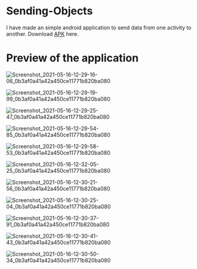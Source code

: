 # Sending-Objects
I have made an simple android application to send data from one activity to another.
Download [APK](https://github.com/jayakumari1503/Sending-Objects/releases/download/v1.0/app-debug.apk) here.

# Preview of the application

![Screenshot_2021-05-16-12-29-16-06_0b3af0a41a42a450ce11771b820ba080](https://user-images.githubusercontent.com/78533628/118388620-37ca4900-b643-11eb-92db-7f02327aec2d.jpg)

![Screenshot_2021-05-16-12-29-19-99_0b3af0a41a42a450ce11771b820ba080](https://user-images.githubusercontent.com/78533628/118388625-3c8efd00-b643-11eb-8b9e-75fc4106f14e.jpg)

![Screenshot_2021-05-16-12-29-25-47_0b3af0a41a42a450ce11771b820ba080](https://user-images.githubusercontent.com/78533628/118388627-3f89ed80-b643-11eb-86af-04d5711a0bb9.jpg)

![Screenshot_2021-05-16-12-29-54-85_0b3af0a41a42a450ce11771b820ba080](https://user-images.githubusercontent.com/78533628/118388637-4fa1cd00-b643-11eb-8b64-82929b1f613a.jpg)

![Screenshot_2021-05-16-12-29-58-53_0b3af0a41a42a450ce11771b820ba080](https://user-images.githubusercontent.com/78533628/118388643-57617180-b643-11eb-80d0-d5d2bbd4ba93.jpg)

![Screenshot_2021-05-16-12-32-05-25_0b3af0a41a42a450ce11771b820ba080](https://user-images.githubusercontent.com/78533628/118388665-7233e600-b643-11eb-9f61-9a54b12939c7.jpg)

![Screenshot_2021-05-16-12-30-21-56_0b3af0a41a42a450ce11771b820ba080](https://user-images.githubusercontent.com/78533628/118388669-7829c700-b643-11eb-9bf7-d19a40c8cad6.jpg)

![Screenshot_2021-05-16-12-30-25-04_0b3af0a41a42a450ce11771b820ba080](https://user-images.githubusercontent.com/78533628/118388672-7e1fa800-b643-11eb-9737-ec9813963d45.jpg)

![Screenshot_2021-05-16-12-30-37-91_0b3af0a41a42a450ce11771b820ba080](https://user-images.githubusercontent.com/78533628/118388676-84158900-b643-11eb-94e6-8d46e90c5ba2.jpg)

![Screenshot_2021-05-16-12-30-41-43_0b3af0a41a42a450ce11771b820ba080](https://user-images.githubusercontent.com/78533628/118388692-9c85a380-b643-11eb-8a65-63d2bb351677.jpg)

![Screenshot_2021-05-16-12-30-50-34_0b3af0a41a42a450ce11771b820ba080](https://user-images.githubusercontent.com/78533628/118388697-a4454800-b643-11eb-8991-78e5fb10acd3.jpg)
